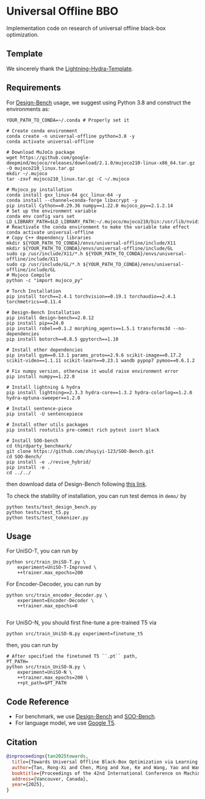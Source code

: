 # Universal Offline BBO

Implementation code on research of universal offline black-box optimization.

## Template 

We sincerely thank the [Lightning-Hydra-Template](https://github.com/ashleve/lightning-hydra-template).

## Requirements

For [Design-Bench](https://github.com/brandontrabucco/design-bench/) usage, we suggest using Python 3.8 and construct the environments as:

```shell
YOUR_PATH_TO_CONDA=~/.conda # Properly set it

# Create conda environment
conda create -n universal-offline python=3.8 -y
conda activate universal-offline

# Download MuJoCo package
wget https://github.com/google-deepmind/mujoco/releases/download/2.1.0/mujoco210-linux-x86_64.tar.gz -O mujoco210_linux.tar.gz
mkdir ~/.mujoco
tar -zxvf mujoco210_linux.tar.gz -C ~/.mujoco

# Mujoco_py installation
conda install gxx_linux-64 gcc_linux-64 -y
conda install --channel=conda-forge libxcrypt -y
pip install Cython==0.29.36 numpy==1.22.0 mujoco_py==2.1.2.14
# Set up the environment variable
conda env config vars set LD_LIBRARY_PATH=$LD_LIBRARY_PATH:~/.mujoco/mujoco210/bin:/usr/lib/nvidia
# Reactivate the conda environment to make the variable take effect
conda activate universal-offline
# Copy C++ dependency libraries
mkdir ${YOUR_PATH_TO_CONDA}/envs/universal-offline/include/X11
mkdir ${YOUR_PATH_TO_CONDA}/envs/universal-offline/include/GL
sudo cp /usr/include/X11/*.h ${YOUR_PATH_TO_CONDA}/envs/universal-offline/include/X11
sudo cp /usr/include/GL/*.h ${YOUR_PATH_TO_CONDA}/envs/universal-offline/include/GL
# Mujoco Compile
python -c "import mujoco_py"

# Torch Installation
pip install torch==2.4.1 torchvision==0.19.1 torchaudio==2.4.1 torchmetrics==0.11.4

# Design-Bench Installation
pip install design-bench==2.0.12
pip install pip==24.0
pip install robel==0.1.2 morphing_agents==1.5.1 transforms3d --no-dependencies
pip install botorch==0.8.5 gpytorch==1.10

# Install other dependencies
pip install gym==0.13.1 params_proto==2.9.6 scikit-image==0.17.2 scikit-video==1.1.11 scikit-learn==0.23.1 wandb pypop7 pymoo==0.6.1.2

# Fix numpy version, otherwise it would raise environment error
pip install numpy==1.22.0

# Install lightning & hydra
pip install lightning==2.3.3 hydra-core==1.3.2 hydra-colorlog==1.2.0 hydra-optuna-sweeper==1.2.0

# Install sentence-piece
pip install -U sentencepiece

# Install other utils packages
pip install rootutils pre-commit rich pytest isort black

# Install SOO-bench
cd thirdparty_benchmark/
git clone https://github.com/zhuyiyi-123/SOO-Bench.git
cd SOO-Bench/
pip install -e ./revive_hybrid/
pip install -e .
cd ../../
```

then download data of Design-Bench following [this link](https://github.com/brandontrabucco/design-bench/issues/11#issuecomment-2067352331).

To check the stability of installation, you can run test demos in ``demo/`` by
```shell
python tests/test_design_bench.py
python tests/test_t5.py
python tests/test_tokenizer.py
```

## Usage
For UniSO-T, you can run by
```shell
python src/train_UniSO-T.py \
    experiment=UniSO-T-Improved \
    ++trainer.max_epochs=200
```
For Encoder-Decoder, you can run by 
```shell
python src/train_encoder_decoder.py \
    experiment=Encoder-Decoder \
    ++trainer.max_epochs=0  
    
```






For UniSO-N, you should first fine-tune a pre-trained T5 via
```shell
python src/train_UniSO-N.py experiment=finetune_t5   
```
then, you can run by
```shell
# After specified the finetuned T5 ``.pt`` path,
PT_PATH=
python src/train_UniSO-N.py \
    experiment=UniSO-N \
    ++trainer.max_epochs=200 \
    ++pt_path=$PT_PATH
```

## Code Reference
+ For benchmark, we use [Design-Bench](https://github.com/brandontrabucco/design-bench) and [SOO-Bench](https://anonymous.4open.science/r/SOO-Bench-9025).
+ For language model, we use [Google T5](https://huggingface.co/docs/transformers/model_doc/t5).

## Citation
```bib
@inproceedings{tan2025towards,
  title={Towards Universal Offline Black-Box Optimization via Learning Language Model Embeddings},
  author={Tan, Rong-Xi and Chen, Ming and Xue, Ke and Wang, Yao and Wang, Yaoyuan and Fu, Sheng and Qian, Chao},
  booktitle={Proceedings of the 42nd International Conference on Machine Learning (ICML)},
  address={Vancouver, Canada},
  year={2025},
}
```